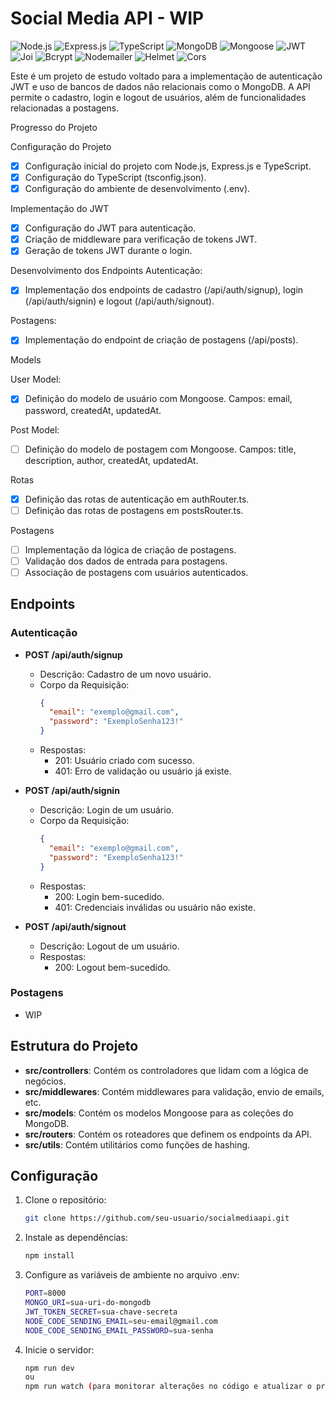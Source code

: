 # Social Media API - WIP
![Node.js](https://img.shields.io/badge/Node.js-339933?style=for-the-badge&logo=nodedotjs&logoColor=white)
![Express.js](https://img.shields.io/badge/Express.js-000000?style=for-the-badge&logo=express&logoColor=white)
![TypeScript](https://img.shields.io/badge/TypeScript-3178C6?style=for-the-badge&logo=typescript&logoColor=white)
![MongoDB](https://img.shields.io/badge/MongoDB-47A248?style=for-the-badge&logo=mongodb&logoColor=white)
![Mongoose](https://img.shields.io/badge/Mongoose-880000?style=for-the-badge&logo=mongoose&logoColor=white)
![JWT](https://img.shields.io/badge/JWT-000000?style=for-the-badge&logo=jsonwebtokens&logoColor=white)
![Joi](https://img.shields.io/badge/Joi-00ADD8?style=for-the-badge&logo=auth0&logoColor=white)
![Bcrypt](https://img.shields.io/badge/Bcrypt-007ACC?style=for-the-badge&logo=auth0&logoColor=white)
![Nodemailer](https://img.shields.io/badge/Nodemailer-339933?style=for-the-badge&logo=gmail&logoColor=white)
![Helmet](https://img.shields.io/badge/Helmet-000000?style=for-the-badge&logo=helmet&logoColor=white)
![Cors](https://img.shields.io/badge/Cors-000000?style=for-the-badge&logo=cors&logoColor=white)

Este é um projeto de estudo voltado para a implementação de autenticação JWT e uso de bancos de dados não relacionais como o MongoDB. A API permite o cadastro, login e logout de usuários, além de funcionalidades relacionadas a postagens.

Progresso do Projeto

Configuração do Projeto
- [x] Configuração inicial do projeto com Node.js, Express.js e TypeScript.
- [x]  Configuração do TypeScript (tsconfig.json).
- [x]  Configuração do ambiente de desenvolvimento (.env).

Implementação do JWT
- [x]  Configuração do JWT para autenticação.
- [x]  Criação de middleware para verificação de tokens JWT.
- [x] Geração de tokens JWT durante o login.

Desenvolvimento dos Endpoints
Autenticação:
- [x]  Implementação dos endpoints de cadastro (/api/auth/signup), login (/api/auth/signin) e logout (/api/auth/signout).

Postagens:
- [x] Implementação do endpoint de criação de postagens (/api/posts).
      
Models

User Model:
- [x] Definição do modelo de usuário com Mongoose.
Campos: email, password, createdAt, updatedAt.

Post Model:
- [ ] Definição do modelo de postagem com Mongoose.
Campos: title, description, author, createdAt, updatedAt.

Rotas
- [x] Definição das rotas de autenticação em authRouter.ts.
- [ ] Definição das rotas de postagens em postsRouter.ts.

Postagens

- [ ] Implementação da lógica de criação de postagens.
- [ ] Validação dos dados de entrada para postagens.
- [ ] Associação de postagens com usuários autenticados.

## Endpoints

### Autenticação

- **POST /api/auth/signup**
  - Descrição: Cadastro de um novo usuário.
  - Corpo da Requisição:
    ```json
    {
      "email": "exemplo@gmail.com",
      "password": "ExemploSenha123!"
    }
    ```
  - Respostas:
    - 201: Usuário criado com sucesso.
    - 401: Erro de validação ou usuário já existe.

- **POST /api/auth/signin**
  - Descrição: Login de um usuário.
  - Corpo da Requisição:
    ```json
    {
      "email": "exemplo@gmail.com",
      "password": "ExemploSenha123!"
    }
    ```
  - Respostas:
    - 200: Login bem-sucedido.
    - 401: Credenciais inválidas ou usuário não existe.

- **POST /api/auth/signout**
  - Descrição: Logout de um usuário.
  - Respostas:
    - 200: Logout bem-sucedido.

### Postagens
 - WIP

## Estrutura do Projeto

- **src/controllers**: Contém os controladores que lidam com a lógica de negócios.
- **src/middlewares**: Contém middlewares para validação, envio de emails, etc.
- **src/models**: Contém os modelos Mongoose para as coleções do MongoDB.
- **src/routers**: Contém os roteadores que definem os endpoints da API.
- **src/utils**: Contém utilitários como funções de hashing.

## Configuração

1. Clone o repositório:
   
   ```sh
   git clone https://github.com/seu-usuario/socialmediaapi.git
   ```
   
3. Instale as dependências:
   
    ```sh
    npm install
    ```
    
5. Configure as variáveis de ambiente no arquivo .env:
   
    ```sh
    PORT=8000
    MONGO_URI=sua-uri-do-mongodb
    JWT_TOKEN_SECRET=sua-chave-secreta
    NODE_CODE_SENDING_EMAIL=seu-email@gmail.com
    NODE_CODE_SENDING_EMAIL_PASSWORD=sua-senha
    ```
    
7. Inicie o servidor:
   
    ```sh
    npm run dev
    ou
    npm run watch (para monitorar alterações no código e atualizar o projeto)
    ```
